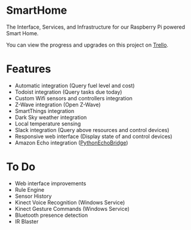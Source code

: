 # SmartHome
The Interface, Services, and Infrastructure for our Raspberry Pi powered Smart Home.

You can view the progress and upgrades on this project on [Trello](https://trello.com/b/tEcFP1E7/smart-home-customization).

# Features
- Automatic integration (Query fuel level and cost)
- Todoist integration (Query tasks due today)
- Custom Wifi sensors and controllers integration
- Z-Wave integration (Open Z-Wave)
- SmartThings integration
- Dark Sky weather integration
- Local temperature sensing
- Slack integration (Query above resources and control devices)
- Responsive web interface (Display state of and control devices)
- Amazon Echo integration ([PythonEchoBridge](https://github.com/KyleARector/PythonEchoBridge))

# To Do
- Web interface improvements
- Rule Engine
- Sensor History
- Kinect Voice Recognition (Windows Service)
- Kinect Gesture Commands (Windows Service)
- Bluetooth presence detection
- IR Blaster
